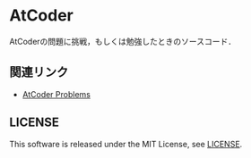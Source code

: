 AtCoder
=======

AtCoderの問題に挑戦，もしくは勉強したときのソースコード．


## 関連リンク

- [AtCoder Problems](http://kenkoooo.com/atcoder/?name=koturn&rivals=&list=0)


## LICENSE

This software is released under the MIT License, see [LICENSE](LICENSE).
